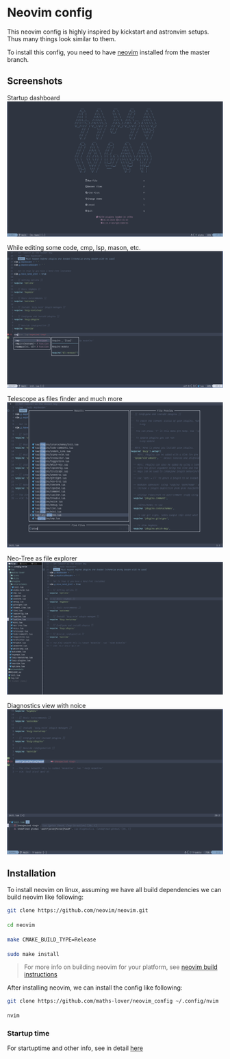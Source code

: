 # Neovim config

This neovim config is highly inspired by kickstart and astronvim setups.
Thus many things look similar to them.

To install this config, you need to have [neovim](https://neovim.io/)
installed from the master branch.

## Screenshots

Startup dashboard
![Startup Dashboard](screenshots/neovim_startup.png)

While editing some code, cmp, lsp, mason, etc.
![Editing Text](screenshots/neovim_editing.png)

Telescope as files finder and much more
![Telescope](screenshots/neovim_telescope.png)

Neo-Tree as file explorer
![Neo-Tree](screenshots/neovim_neotree.png)

Diagnostics view with noice
![Diagnostics](screenshots/neovim_noice.png)

## Installation

To install neovim on linux, assuming we have all build dependencies
we can build neovim like following:

```bash
git clone https://github.com/neovim/neovim.git

cd neovim

make CMAKE_BUILD_TYPE=Release

sudo make install
```

> For more info on building neovim for your platform, see [neovim build instructions](https://github.com/neovim/neovim/blob/master/BUILD.md)

After installing neovim, we can install the config like following:

```bash
git clone https://github.com/maths-lover/neovim_config ~/.config/nvim

nvim
```

### Startup time

For startuptime and other info, see in detail [here](log.txt)

